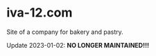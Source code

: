 # iva-12.com

Site of a company for bakery and pastry.

Update 2023-01-02: **NO LONGER MAINTAINED!!!**
